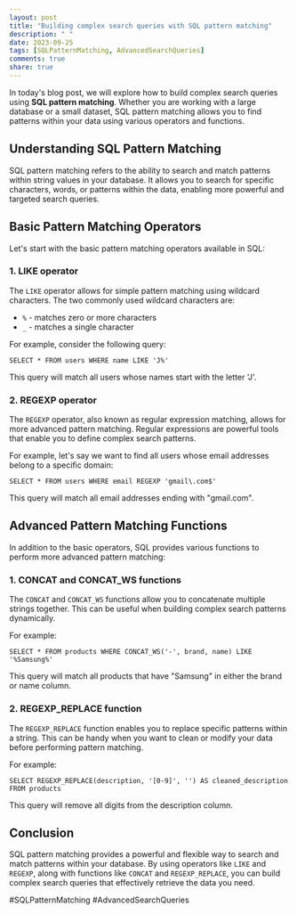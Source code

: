 ```yaml
---
layout: post
title: "Building complex search queries with SQL pattern matching"
description: " "
date: 2023-09-25
tags: [SQLPatternMatching, AdvancedSearchQueries]
comments: true
share: true
---
```


In today's blog post, we will explore how to build complex search queries using **SQL pattern matching**. Whether you are working with a large database or a small dataset, SQL pattern matching allows you to find patterns within your data using various operators and functions.

## Understanding SQL Pattern Matching

SQL pattern matching refers to the ability to search and match patterns within string values in your database. It allows you to search for specific characters, words, or patterns within the data, enabling more powerful and targeted search queries.

## Basic Pattern Matching Operators

Let's start with the basic pattern matching operators available in SQL:

### 1. LIKE operator

The `LIKE` operator allows for simple pattern matching using wildcard characters. The two commonly used wildcard characters are:
- `%` - matches zero or more characters
- `_` - matches a single character

For example, consider the following query:

```
SELECT * FROM users WHERE name LIKE 'J%'
```

This query will match all users whose names start with the letter 'J'.

### 2. REGEXP operator

The `REGEXP` operator, also known as regular expression matching, allows for more advanced pattern matching. Regular expressions are powerful tools that enable you to define complex search patterns.

For example, let's say we want to find all users whose email addresses belong to a specific domain:

```
SELECT * FROM users WHERE email REGEXP 'gmail\.com$'
```

This query will match all email addresses ending with "gmail.com".

## Advanced Pattern Matching Functions

In addition to the basic operators, SQL provides various functions to perform more advanced pattern matching:

### 1. CONCAT and CONCAT_WS functions

The `CONCAT` and `CONCAT_WS` functions allow you to concatenate multiple strings together. This can be useful when building complex search patterns dynamically.

For example:

```
SELECT * FROM products WHERE CONCAT_WS('-', brand, name) LIKE '%Samsung%'
```

This query will match all products that have "Samsung" in either the brand or name column.

### 2. REGEXP_REPLACE function

The `REGEXP_REPLACE` function enables you to replace specific patterns within a string. This can be handy when you want to clean or modify your data before performing pattern matching.

For example:

```
SELECT REGEXP_REPLACE(description, '[0-9]', '') AS cleaned_description FROM products
```

This query will remove all digits from the description column.

## Conclusion

SQL pattern matching provides a powerful and flexible way to search and match patterns within your database. By using operators like `LIKE` and `REGEXP`, along with functions like `CONCAT` and `REGEXP_REPLACE`, you can build complex search queries that effectively retrieve the data you need.

#SQLPatternMatching #AdvancedSearchQueries